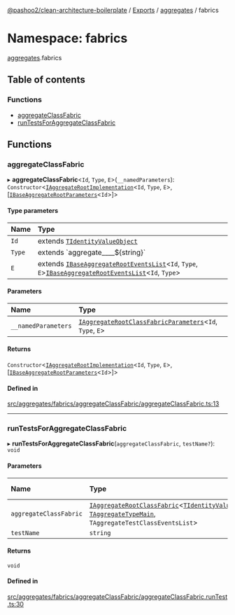 [@pashoo2/clean-architecture-boilerplate](../README.md) / [Exports](../modules.md) / [aggregates](aggregates.md) / fabrics

# Namespace: fabrics

[aggregates](aggregates.md).fabrics

## Table of contents

### Functions

- [aggregateClassFabric](aggregates.fabrics.md#aggregateclassfabric)
- [runTestsForAggregateClassFabric](aggregates.fabrics.md#runtestsforaggregateclassfabric)

## Functions

### aggregateClassFabric

▸ **aggregateClassFabric**<`Id`, `Type`, `E`\>(`__namedParameters`): `Constructor`<[`IAggregateRootImplementation`](../interfaces/aggregates.interfaces.iaggregaterootimplementation.md)<`Id`, `Type`, `E`\>, [[`IBaseAggregateRootParameters`](../interfaces/aggregates.interfaces.ibaseaggregaterootparameters.md)<`Id`\>]\>

#### Type parameters

| Name | Type |
| :------ | :------ |
| `Id` | extends [`TIdentityValueObject`](valueobject.interfaces.md#tidentityvalueobject) |
| `Type` | extends \`aggregate\_\_\_\_${string}\` |
| `E` | extends [`IBaseAggregateRootEventsList`](../interfaces/aggregates.interfaces.ibaseaggregaterooteventslist.md)<`Id`, `Type`, `E`\>[`IBaseAggregateRootEventsList`](../interfaces/aggregates.interfaces.ibaseaggregaterooteventslist.md)<`Id`, `Type`\> |

#### Parameters

| Name | Type |
| :------ | :------ |
| `__namedParameters` | [`IAggregateRootClassFabricParameters`](../interfaces/aggregates.interfaces.iaggregaterootclassfabricparameters.md)<`Id`, `Type`, `E`\> |

#### Returns

`Constructor`<[`IAggregateRootImplementation`](../interfaces/aggregates.interfaces.iaggregaterootimplementation.md)<`Id`, `Type`, `E`\>, [[`IBaseAggregateRootParameters`](../interfaces/aggregates.interfaces.ibaseaggregaterootparameters.md)<`Id`\>]\>

#### Defined in

[src/aggregates/fabrics/aggregateClassFabric/aggregateClassFabric.ts:13](https://github.com/pashoo2/clean-architecture-boilerplate/blob/88f8e3d/src/aggregates/fabrics/aggregateClassFabric/aggregateClassFabric.ts#L13)

___

### runTestsForAggregateClassFabric

▸ **runTestsForAggregateClassFabric**(`aggregateClassFabric`, `testName?`): `void`

#### Parameters

| Name | Type | Default value |
| :------ | :------ | :------ |
| `aggregateClassFabric` | [`IAggregateRootClassFabric`](../interfaces/aggregates.interfaces.iaggregaterootclassfabric.md)<[`TIdentityValueObject`](valueobject.interfaces.md#tidentityvalueobject), [`TAggregateTypeMain`](aggregates.interfaces.md#taggregatetypemain), `TAggregateTestClassEventsList`\> | `undefined` |
| `testName` | `string` | `''` |

#### Returns

`void`

#### Defined in

[src/aggregates/fabrics/aggregateClassFabric/aggregateClassFabric.runTest.ts:30](https://github.com/pashoo2/clean-architecture-boilerplate/blob/88f8e3d/src/aggregates/fabrics/aggregateClassFabric/aggregateClassFabric.runTest.ts#L30)
